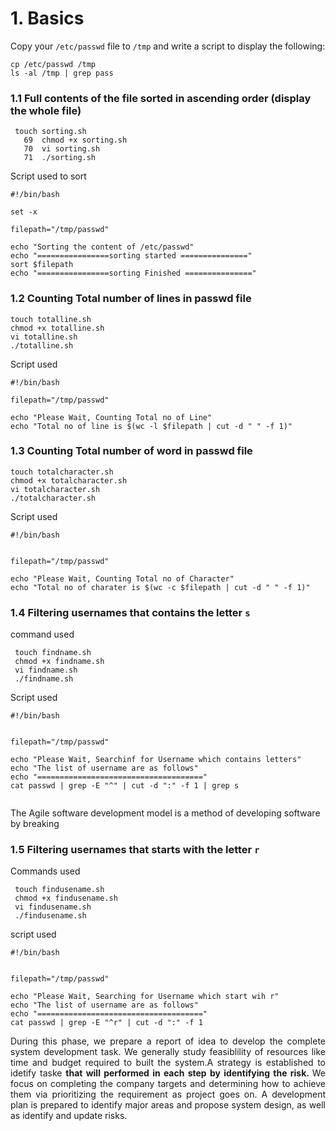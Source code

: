 # 1. Basics
Copy your `/etc/passwd` file to `/tmp` and write a script to display the following:


```
cp /etc/passwd /tmp
ls -al /tmp | grep pass
```
### 1.1 Full contents of the file sorted in ascending order (display the whole file) 

```
 touch sorting.sh
   69  chmod +x sorting.sh
   70  vi sorting.sh
   71  ./sorting.sh
```
Script used to sort
```
#!/bin/bash

set -x

filepath="/tmp/passwd"

echo "Sorting the content of /etc/passwd"
echo "================sorting started ==============="
sort $filepath
echo "================sorting Finished ==============="
```
### 1.2 Counting Total number of lines in passwd file
```
touch totalline.sh
chmod +x totalline.sh
vi totalline.sh
./totalline.sh
```
Script used
```
#!/bin/bash

filepath="/tmp/passwd"

echo "Please Wait, Counting Total no of Line"
echo "Total no of line is $(wc -l $filepath | cut -d " " -f 1)"
```

### 1.3 Counting Total number of word in passwd file
```
touch totalcharacter.sh
chmod +x totalcharacter.sh
vi totalcharacter.sh
./totalcharacter.sh
```
Script used
```
#!/bin/bash


filepath="/tmp/passwd"

echo "Please Wait, Counting Total no of Character"
echo "Total no of charater is $(wc -c $filepath | cut -d " " -f 1)"
```
### 1.4 Filtering usernames that contains the letter ``` s ```
command used
```
 touch findname.sh
 chmod +x findname.sh
 vi findname.sh
 ./findname.sh
```
Script used
```
#!/bin/bash


filepath="/tmp/passwd"

echo "Please Wait, Searchinf for Username which contains letters"
echo "The list of username are as follows"
echo "====================================="
cat passwd | grep -E "^" | cut -d ":" -f 1 | grep s


```

The Agile software development model is a method of developing software by breaking 

### 1.5 Filtering usernames that starts with the letter ``` r ```
Commands used
```
 touch findusename.sh
 chmod +x findusename.sh
 vi findusename.sh
 ./findusename.sh
```
script used
```
#!/bin/bash


filepath="/tmp/passwd"

echo "Please Wait, Searching for Username which start wih r"
echo "The list of username are as follows"
echo "====================================="
cat passwd | grep -E "^r" | cut -d ":" -f 1
```

<div style='text-align: justify;'>
During this phase, we prepare a report of idea to develop the complete system development task. We generally study feasiblility of resources like time and budget required to built the system.A strategy is established to idetify taske <b>that will performed in each step by identifying the risk. </b> We focus on completing the company targets and determining how to achieve them via prioritizing the requirement as project goes on. A development plan is prepared to identify major areas and propose system design, as well as identify and update risks.
</div>

